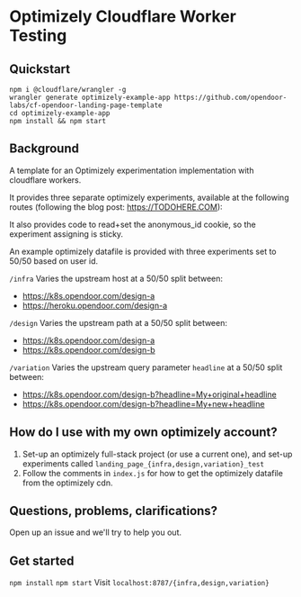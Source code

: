 # Optimizely Cloudflare Worker Testing

## Quickstart

```
npm i @cloudflare/wrangler -g
wrangler generate optimizely-example-app https://github.com/opendoor-labs/cf-opendoor-landing-page-template
cd optimizely-example-app
npm install && npm start
```

## Background

A template for an Optimizely experimentation implementation with
cloudflare workers.

It provides three separate optimizely experiments, available at
the following routes (following the blog post: https://TODOHERE.COM):

It also provides code to read+set the anonymous_id cookie, so the
experiment assigning is sticky.

An example optimizely datafile is provided with three experiments
set to 50/50 based on user id.

`/infra`
Varies the upstream host at a 50/50 split between:

- https://k8s.opendoor.com/design-a
- https://heroku.opendoor.com/design-a

`/design`
Varies the upstream path at a 50/50 split between:

- https://k8s.opendoor.com/design-a
- https://k8s.opendoor.com/design-b

`/variation`
Varies the upstream query parameter `headline` at a 50/50 split between:

- https://k8s.opendoor.com/design-b?headline=My+original+headline
- https://k8s.opendoor.com/design-b?headline=My+new+headline

## How do I use with my own optimizely account?

1. Set-up an optimizely full-stack project (or use a current one), and set-up experiments called `landing_page_{infra,design,variation}_test`
2. Follow the comments in `index.js` for how to get the optimizely datafile from the optimizely cdn.

## Questions, problems, clarifications?

Open up an issue and we'll try to help you out.

## Get started

`npm install`
`npm start`
Visit `localhost:8787/{infra,design,variation}`
